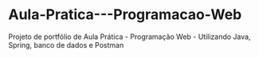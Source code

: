 # Aula-Pratica---Programacao-Web
Projeto de portfólio de  Aula Prática - Programação Web - Utilizando Java, Spring, banco de dados e Postman
